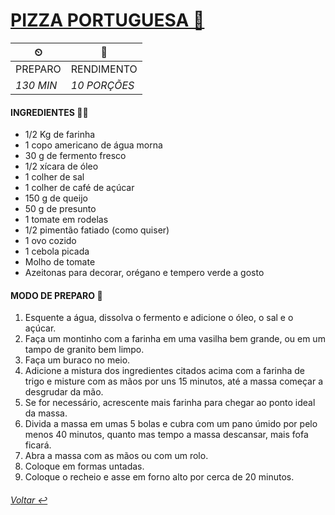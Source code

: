 # [PIZZA PORTUGUESA 🍕](https://www.tudogostoso.com.br/receita/62161-pizza-portuguesa.html)

| ⏲          | 🍲               |
| ----------- | ---------------- |
| PREPARO     | RENDIMENTO       |
| _130 MIN_ | _10 PORÇÕES_ |

#### INGREDIENTES 👨‍🍳

* 1/2 Kg de farinha
* 1 copo americano de água morna
* 30 g de fermento fresco
* 1/2 xícara de óleo
* 1 colher de sal
* 1 colher de café de açúcar
* 150 g de queijo
* 50 g de presunto
* 1 tomate em rodelas
* 1/2 pimentão fatiado (como quiser)
* 1 ovo cozido
* 1 cebola picada
* Molho de tomate
* Azeitonas para decorar, orégano e tempero verde a gosto

#### MODO DE PREPARO 🍲

1. Esquente a água, dissolva o fermento e adicione o óleo, o sal e o açúcar.
2. Faça um montinho com a farinha em uma vasilha bem grande, ou em um tampo de granito bem limpo.
3. Faça um buraco no meio.
4. Adicione a mistura dos ingredientes citados acima com a farinha de trigo e misture com as mãos por uns 15 minutos, até a massa começar a desgrudar da mão.
5. Se for necessário, acrescente mais farinha para chegar ao ponto ideal da massa.
6. Divida a massa em umas 5 bolas e cubra com um pano úmido por pelo menos 40 minutos, quanto mas tempo a massa descansar, mais fofa ficará.
7. Abra a massa com as mãos ou com um rolo.
8. Coloque em formas untadas.
9. Coloque o recheio e asse em forno alto por cerca de 20 minutos.

###### [Voltar ↩️]((https://github.com/wesleyvlk/livro-receitas#readme))

